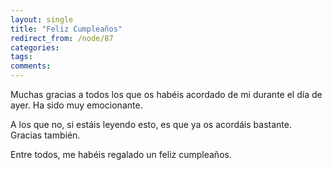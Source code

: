 ```yaml
---
layout: single
title: "Feliz Cumpleaños"
redirect_from: /node/87
categories:
tags: 
comments: 
---
```

Muchas gracias a todos los que os habéis acordado de mi durante el día de ayer. Ha sido muy emocionante.  

A los que no, si estáis leyendo esto, es que ya os acordáis bastante. Gracias también.  

Entre todos, me habéis regalado un feliz cumpleaños.
